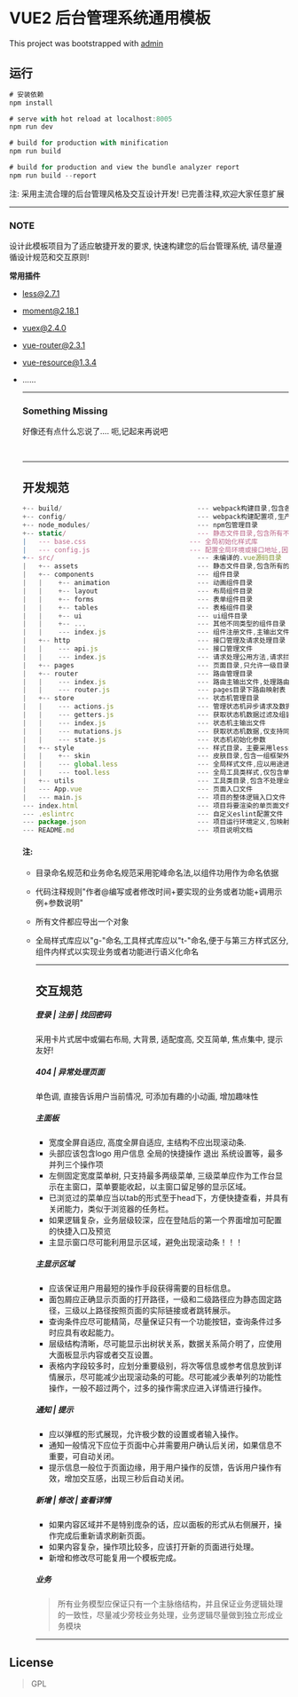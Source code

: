 # VUE2  后台管理系统通用模板

This project was bootstrapped with [admin](https://github.com/yezihaohao/react-admin)

## 运行

``` javascript
# 安装依赖
npm install 

# serve with hot reload at localhost:8005
npm run dev

# build for production with minification
npm run build

# build for production and view the bundle analyzer report
npm run build --report
```

注: 采用主流合理的后台管理风格及交互设计开发!    已完善注释,欢迎大家任意扩展

------

### NOTE

设计此模板项目为了适应敏捷开发的要求, 快速构建您的后台管理系统, 请尽量遵循设计规范和交互原则!

**常用插件**

- less@2.7.1

- moment@2.18.1

- vuex@2.4.0

- vue-router@2.3.1

- vue-resource@1.3.4

- ......

  ------

  ### Something Missing

  好像还有点什么忘说了....   呃,记起来再说吧

  ​

  ------

  ## 开发规范

  ```javascript
  +-- build/                                  --- webpack构建目录,包含各种构建打包规则设置
  +-- config/                                 --- webpack构建配置项,生产环境或开发环境个性化参数配置
  +-- node_modules/                           --- npm包管理目录
  +-- static/                                 --- 静态文件目录,包含所有不需要编译的文件
  |   --- base.css						    --- 全局初始化样式库
  |   --- config.js						    --- 配置全局环境或接口地址,因为环境变更需要改变的参数
  +-- src/                                    --- 未编译的.vue源码目录
  |   +-- assets                              --- 静态文件目录,包含所有的小图标或者需要编译的第三方库
  |   +-- components                          --- 组件目录
  |   |    +-- animation                      --- 动画组件目录  
  |   |    +-- layout                         --- 布局组件目录    
  |   |    +-- forms                          --- 表单组件目录   
  |   |    +-- tables                         --- 表格组件目录  
  |   |    +-- ui                             --- ui组件目录
  |   |    +-- ...                            --- 其他不同类型的组件目录
  |   |    --- index.js                       --- 组件注册文件,主输出文件
  |   +-- http                                --- 接口管理及请求处理目录
  |   |    --- api.js                         --- 接口管理文件
  |   |    --- index.js                       --- 请求处理公用方法,请求拦截,数据预验证...
  |   +-- pages                               --- 页面目录,只允许一级目录
  |   +-- router                              --- 路由管理目录
  |   |    --- index.js                       --- 路由主输出文件,处理路由拦截及路由相关配置
  |   |    --- router.js                      --- pages目录下路由映射表
  |   +-- store                               --- 状态机管理目录
  |   |    --- actions.js                     --- 管理状态机异步请求及数据组装
  |   |    --- getters.js                     --- 获取状态机数据过滤及组装
  |   |    --- index.js                       --- 状态机主输出文件
  |   |    --- mutations.js                   --- 获取状态机数据,仅支持同步获取
  |   |    --- state.js                       --- 状态机初始化参数
  |   +-- style                               --- 样式目录，主要采用less编写
  |   |    +-- skin                           --- 皮肤目录,包含一组框架外观皮肤定义
  |   |    --- global.less                    --- 全局样式文件,应以用途进行命名的结构类组样式文件
  |   |    --- tool.less                      --- 全局工具类样式,仅包含单样式,属页面增强类样式
  |   +-- utils                               --- 工具类目录,包含不处理业务的公共逻辑,具有强移植性
  |   --- App.vue                             --- 页面入口文件
  |   --- main.js                             --- 项目的整体逻辑入口文件
  --- index.html                              --- 项目将要渲染的单页面文件
  --- .eslintrc                               --- 自定义eslint配置文件
  --- package.json                            --- 项目运行环境定义,包映射,运行命令管理及其他配置参数
  --- README.md                               --- 项目说明文档
  ```

  #### 注:

  - 目录命名规范和业务命名规范采用驼峰命名法,以组件功用作为命名依据

  - 代码注释规则"作者@编写或者修改时间+要实现的业务或者功能+调用示例+参数说明"

  - 所有文件都应导出一个对象

  - 全局样式库应以"g-"命名,工具样式库应以"t-"命名,便于与第三方样式区分,组件内样式以实现业务或者功能进行语义化命名

    ------

    ## 交互规范

    ##### 登录 | 注册 | 找回密码

     采用卡片式居中或偏右布局, 大背景, 适配度高, 交互简单, 焦点集中, 提示友好!

    ##### 404 | 异常处理页面

    单色调, 直接告诉用户当前情况, 可添加有趣的小动画, 增加趣味性

    ##### 主面板

    - 宽度全屏自适应, 高度全屏自适应, 主结构不应出现滚动条. 
    - 头部应该包含logo 用户信息 全局的快捷操作 退出 系统设置等，最多并列三个操作项
    - 左侧固定宽度菜单树, 只支持最多两级菜单, 三级菜单应作为工作台显示在主窗口，菜单要能收起，以主窗口留足够的显示区域。
    - 已浏览过的菜单应当以tab的形式至于head下，方便快捷查看，并具有关闭能力，类似于浏览器的任务栏。
    - 如果逻辑复杂，业务层级较深，应在登陆后的第一个界面增加可配置的快捷入口及预览
    - 主显示窗口尽可能利用显示区域，避免出现滚动条！！！

    ##### 主显示区域
    - 应该保证用户用最短的操作手段获得需要的目标信息。
    - 面包屑应正确显示页面的打开路径，一级和二级路径应为静态固定路径，三级以上路径按照页面的实际链接或者跳转展示。
    - 查询条件应尽可能精简，尽量保证只有一个功能按钮，查询条件过多时应具有收起能力。
    - 层级结构清晰，尽可能显示出树状关系，数据关系简介明了，应使用大面板显示内容或者交互设置。
    - 表格内字段较多时，应划分重要级别，将次等信息或参考信息放到详情展示，尽可能减少出现滚动条的可能。尽可能减少表单列的功能性操作，一般不超过两个，过多的操作需求应进入详情进行操作。

    #####  通知 | 提示
    - 应以弹框的形式展现，允许极少数的设置或者输入操作。
    - 通知一般情况下应位于页面中心并需要用户确认后关闭，如果信息不重要，可自动关闭。
    - 提示信息一般位于页面边缘，用于用户操作的反馈，告诉用户操作有效，增加交互感，出现三秒后自动关闭。

    ##### 新增 | 修改 | 查看详情
    - 如果内容区域并不是特别庞杂的话，应以面板的形式从右侧展开，操作完成后重新请求刷新页面。
    - 如果内容复杂，操作项比较多，应该打开新的页面进行处理。
    - 新增和修改尽可能复用一个模板完成。

    ##### 业务
    > 所有业务模型应保证只有一个主脉络结构，并且保证业务逻辑处理的一致性，尽量减少旁枝业务处理，业务逻辑尽量做到独立形成业务模块

    -----

##  License
> GPL

